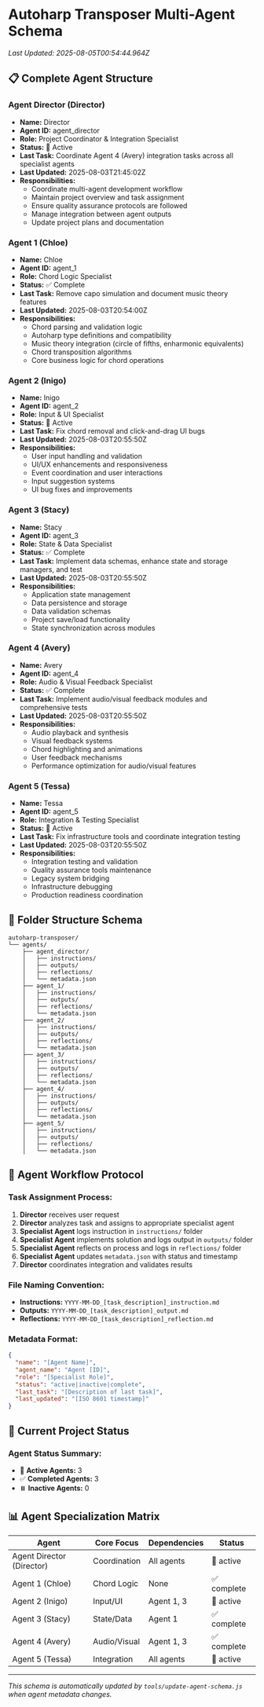 # Autoharp Transposer Multi-Agent Schema

*Last Updated: 2025-08-05T00:54:44.964Z*

## 📋 **Complete Agent Structure**

### **Agent Director (Director)**
- **Name:** Director
- **Agent ID:** agent_director
- **Role:** Project Coordinator & Integration Specialist
- **Status:** 🔄 Active
- **Last Task:** Coordinate Agent 4 (Avery) integration tasks across all specialist agents
- **Last Updated:** 2025-08-03T21:45:02Z
- **Responsibilities:**
    - Coordinate multi-agent development workflow
  - Maintain project overview and task assignment
  - Ensure quality assurance protocols are followed
  - Manage integration between agent outputs
  - Update project plans and documentation

### **Agent 1 (Chloe)**
- **Name:** Chloe
- **Agent ID:** agent_1
- **Role:** Chord Logic Specialist
- **Status:** ✅ Complete
- **Last Task:** Remove capo simulation and document music theory features
- **Last Updated:** 2025-08-03T20:54:00Z
- **Responsibilities:**
    - Chord parsing and validation logic
  - Autoharp type definitions and compatibility
  - Music theory integration (circle of fifths, enharmonic equivalents)
  - Chord transposition algorithms
  - Core business logic for chord operations

### **Agent 2 (Inigo)**
- **Name:** Inigo
- **Agent ID:** agent_2
- **Role:** Input & UI Specialist
- **Status:** 🔄 Active
- **Last Task:** Fix chord removal and click-and-drag UI bugs
- **Last Updated:** 2025-08-03T20:55:50Z
- **Responsibilities:**
    - User input handling and validation
  - UI/UX enhancements and responsiveness
  - Event coordination and user interactions
  - Input suggestion systems
  - UI bug fixes and improvements

### **Agent 3 (Stacy)**
- **Name:** Stacy
- **Agent ID:** agent_3
- **Role:** State & Data Specialist
- **Status:** ✅ Complete
- **Last Task:** Implement data schemas, enhance state and storage managers, and test
- **Last Updated:** 2025-08-03T20:55:50Z
- **Responsibilities:**
    - Application state management
  - Data persistence and storage
  - Data validation schemas
  - Project save/load functionality
  - State synchronization across modules

### **Agent 4 (Avery)**
- **Name:** Avery
- **Agent ID:** agent_4
- **Role:** Audio & Visual Feedback Specialist
- **Status:** ✅ Complete
- **Last Task:** Implement audio/visual feedback modules and comprehensive tests
- **Last Updated:** 2025-08-03T20:55:50Z
- **Responsibilities:**
    - Audio playback and synthesis
  - Visual feedback systems
  - Chord highlighting and animations
  - User feedback mechanisms
  - Performance optimization for audio/visual features

### **Agent 5 (Tessa)**
- **Name:** Tessa
- **Agent ID:** agent_5
- **Role:** Integration & Testing Specialist
- **Status:** 🔄 Active
- **Last Task:** Fix infrastructure tools and coordinate integration testing
- **Last Updated:** 2025-08-03T20:55:50Z
- **Responsibilities:**
    - Integration testing and validation
  - Quality assurance tools maintenance
  - Legacy system bridging
  - Infrastructure debugging
  - Production readiness coordination

## 📁 **Folder Structure Schema**

```
autoharp-transposer/
└── agents/
    ├── agent_director/
    │   ├── instructions/
    │   ├── outputs/
    │   ├── reflections/
    │   └── metadata.json
    ├── agent_1/
    │   ├── instructions/
    │   ├── outputs/
    │   ├── reflections/
    │   └── metadata.json
    ├── agent_2/
    │   ├── instructions/
    │   ├── outputs/
    │   ├── reflections/
    │   └── metadata.json
    ├── agent_3/
    │   ├── instructions/
    │   ├── outputs/
    │   ├── reflections/
    │   └── metadata.json
    ├── agent_4/
    │   ├── instructions/
    │   ├── outputs/
    │   ├── reflections/
    │   └── metadata.json
    ├── agent_5/
    │   ├── instructions/
    │   ├── outputs/
    │   ├── reflections/
    │   └── metadata.json
```

## 🔄 **Agent Workflow Protocol**

### **Task Assignment Process:**
1. **Director** receives user request
2. **Director** analyzes task and assigns to appropriate specialist agent
3. **Specialist Agent** logs instruction in `instructions/` folder
4. **Specialist Agent** implements solution and logs output in `outputs/` folder
5. **Specialist Agent** reflects on process and logs in `reflections/` folder
6. **Specialist Agent** updates `metadata.json` with status and timestamp
7. **Director** coordinates integration and validates results

### **File Naming Convention:**
- **Instructions:** `YYYY-MM-DD_[task_description]_instruction.md`
- **Outputs:** `YYYY-MM-DD_[task_description]_output.md`
- **Reflections:** `YYYY-MM-DD_[task_description]_reflection.md`

### **Metadata Format:**
```json
{
  "name": "[Agent Name]",
  "agent_name": "Agent [ID]",
  "role": "[Specialist Role]",
  "status": "active|inactive|complete",
  "last_task": "[Description of last task]",
  "last_updated": "[ISO 8601 timestamp]"
}
```

## 🎯 **Current Project Status**

### **Agent Status Summary:**
- 🔄 **Active Agents:** 3
- ✅ **Completed Agents:** 3
- ⏸️ **Inactive Agents:** 0

## 📊 **Agent Specialization Matrix**

| Agent | Core Focus | Dependencies | Status |
|-------|------------|--------------|--------|
| Agent Director (Director) | Coordination | All agents | 🔄 active |
| Agent 1 (Chloe) | Chord Logic | None | ✅ complete |
| Agent 2 (Inigo) | Input/UI | Agent 1, 3 | 🔄 active |
| Agent 3 (Stacy) | State/Data | Agent 1 | ✅ complete |
| Agent 4 (Avery) | Audio/Visual | Agent 1, 3 | ✅ complete |
| Agent 5 (Tessa) | Integration | All agents | 🔄 active |


---

*This schema is automatically updated by `tools/update-agent-schema.js` when agent metadata changes.*